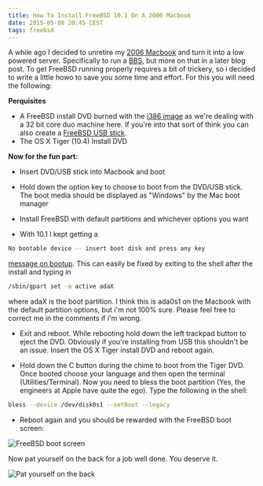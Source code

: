 ```yaml
---
title: How To Install FreeBSD 10.1 On A 2006 Macbook
date: 2015-05-08 20:45 CEST
tags: freebsd 
---
```


A while ago I decided to unretire my [2006 Macbook](http://www.everymac.com/systems/apple/macbook/specs/macbook_2.0_white.html) and turn it into a low powered server. Specifically to run a [BBS](http://www.synchro.net/), but more on that in a later blog post. To get FreeBSD running properly requires a bit of trickery, so i decided to write a little howo to save you some time and effort. For this you will need the following:

**Perquisites**

* A FreeBSD install DVD burned with the [i386 image](http://ftp.freebsd.org/pub/FreeBSD/releases/ISO-IMAGES/10.1/FreeBSD-10.1-RELEASE-i386-dvd1.iso) as we're dealing with a 32 bit core duo machine here. If you're into that sort of think you can also create a [FreeBSD USB stick](http://www.sysarchitects.com/using-mac-os-x-106-create-bootable-freebsd-81-installer-usb-memory-stick).
* The OS X Tiger (10.4) Install DVD

**Now for the fun part:**

* Insert DVD/USB stick into Macbook and boot

* Hold down the option key to choose to boot from the DVD/USB stick. The boot media should be displayed as "Windows" by the Mac boot manager

* Install FreeBSD with default partitions and whichever options you want

* With 10.1 I kept getting a

~~~bash
No bootable device -- insert boot disk and press any key
~~~

[message on bootup](http://www.beastielabs.net/freebsd-glitches.html). This can easily be fixed by exiting to the shell after the install and typing in

~~~bash
/sbin/gpart set -a active adaX
~~~

where adaX is the boot partition. I think this is ada0s1 on the Macbook with the default partition options, but i'm not 100% sure. Please feel free to correct me in the comments if i'm wrong.

* Exit and reboot. While rebooting hold down the left trackpad button to eject the DVD. Obviously if you're installing from USB this shouldn't be an issue. Insert the OS X Tiger install DVD and reboot again.

* Hold down the C button during the chime to boot from the Tiger DVD. Once booted choose your language and then open the terminal (Utilities/Terminal). Now you need to bless the boot partition (Yes, the engineers at Apple have quite the ego). Type the following in the shell:

~~~bash
bless --device /dev/disk0s1 --setBoot --legacy
~~~

* Reboot again and you should be rewarded with the FreeBSD boot screen:

![FreeBSD boot screen](bsdinstall-newboot-loader-menu.png)

Now pat yourself on the back for a job well done. You deserve it.

![Pat yourself on the back](patontheback.gif)
